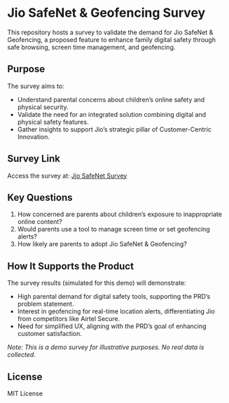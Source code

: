# Jio SafeNet & Geofencing Survey

This repository hosts a survey to validate the demand for Jio SafeNet & Geofencing, a proposed feature to enhance family digital safety through safe browsing, screen time management, and geofencing.

## Purpose
The survey aims to:
- Understand parental concerns about children’s online safety and physical security.
- Validate the need for an integrated solution combining digital and physical safety features.
- Gather insights to support Jio’s strategic pillar of Customer-Centric Innovation.

## Survey Link
Access the survey at: [Jio SafeNet Survey](https://sangitagiri29.github.io/JioNewFeatureSurvey/)

## Key Questions
1. How concerned are parents about children’s exposure to inappropriate online content?
2. Would parents use a tool to manage screen time or set geofencing alerts?
3. How likely are parents to adopt Jio SafeNet & Geofencing?

## How It Supports the Product
The survey results (simulated for this demo) will demonstrate:
- High parental demand for digital safety tools, supporting the PRD’s problem statement.
- Interest in geofencing for real-time location alerts, differentiating Jio from competitors like Airtel Secure.
- Need for simplified UX, aligning with the PRD’s goal of enhancing customer satisfaction.

*Note: This is a demo survey for illustrative purposes. No real data is collected.*

## License
MIT License
